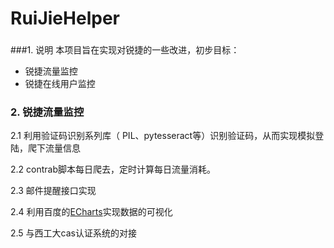 # RuiJieHelper
###
###1. 说明
本项目旨在实现对锐捷的一些改进，初步目标：
* 锐捷流量监控
* 锐捷在线用户监控


### 2. 锐捷流量监控
2.1 利用验证码识别系列库（ PIL、pytesseract等）识别验证码，从而实现模拟登陆，爬下流量信息

2.2 contrab脚本每日爬去，定时计算每日流量消耗。

2.3 邮件提醒接口实现

2.4 利用百度的[ECharts](http://echarts.baidu.com/)实现数据的可视化

2.5 与西工大cas认证系统的对接








